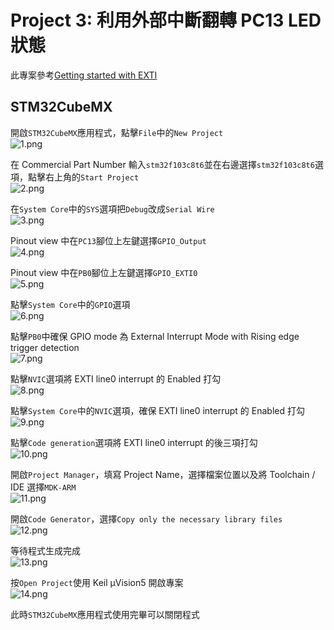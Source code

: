 # Project 3: 利用外部中斷翻轉 PC13 LED 狀態  
此專案參考[Getting started with EXTI](https://wiki.st.com/stm32mcu/wiki/Getting_started_with_EXTI)  
  
## STM32CubeMX  
開啟`STM32CubeMX`應用程式，點擊`File`中的`New Project`  
![1.png](pictures/1.png "1.png")
  
在 Commercial Part Number 輸入`stm32f103c8t6`並在右邊選擇`stm32f103c8t6`選項，點擊右上角的`Start Project`  
![2.png](pictures/2.png "2.png")
  
在`System Core`中的`SYS`選項把`Debug`改成`Serial Wire`  
![3.png](pictures/3.png "3.png")
  
Pinout view 中在`PC13`腳位上左鍵選擇`GPIO_Output`  
![4.png](pictures/4.png "4.png")
  
Pinout view 中在`PB0`腳位上左鍵選擇`GPIO_EXTI0`  
![5.png](pictures/5.png "5.png")
  
點擊`System Core`中的`GPIO`選項  
![6.png](pictures/6.png "6.png")
  
點擊`PB0`中確保 GPIO mode 為 External Interrupt Mode with Rising edge trigger detection    
![7.png](pictures/7.png "7.png")
  
點擊`NVIC`選項將 EXTI line0 interrupt 的 Enabled 打勾  
![8.png](pictures/8.png "8.png")
  
點擊`System Core`中的`NVIC`選項，確保 EXTI line0 interrupt 的 Enabled 打勾  
![9.png](pictures/9.png "9.png")
  
點擊`Code generation`選項將 EXTI line0 interrupt 的後三項打勾  
![10.png](pictures/10.png "10.png")
  
開啟`Project Manager`，填寫 Project Name，選擇檔案位置以及將 Toolchain / IDE 選擇`MDK-ARM`  
![11.png](pictures/11.png "11.png")
  
開啟`Code Generator`，選擇`Copy only the necessary library files`  
![12.png](pictures/12.png "12.png")
  
等待程式生成完成  
![13.png](pictures/13.png "13.png")
  
按`Open Project`使用 Keil µVision5 開啟專案  
![14.png](pictures/14.png "14.png")
  
此時`STM32CubeMX`應用程式使用完畢可以關閉程式  